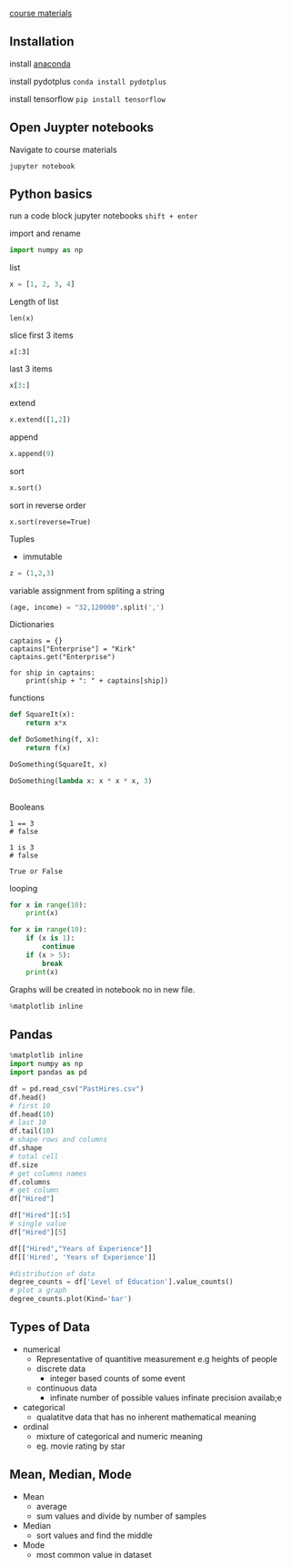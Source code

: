 [course materials](https://sundog-education.com/machine-learning/)

## Installation

install [anaconda](https://www.anaconda.com/products/individual)

install pydotplus  `conda install pydotplus`

install tensorflow `pip install tensorflow`

## Open Juypter notebooks

Navigate to course materials 
```
jupyter notebook
```

## Python basics

run a code block jupyter notebooks `shift + enter`

import and rename
```python
import numpy as np
```
list 
```python
x = [1, 2, 3, 4]
``` 
Length of list 
```
len(x)
```
slice first 3 items 
```
x[:3]
```
last 3 items
```python
x[3:]
```
extend
```python
x.extend([1,2])
```
append
```python
x.append(9)
```
sort
```python
x.sort()
```
sort in reverse order
```
x.sort(reverse=True)
```
Tuples 
- immutable 
```python
z = (1,2,3)
```
variable assignment from spliting a string
```python
(age, income) = "32,120000".split(',')

```
Dictionaries 
```
captains = {}
captains["Enterprise"] = "Kirk" 
captains.get("Enterprise")

for ship in captains:
    print(ship + ": " + captains[ship])
```
functions
```python
def SquareIt(x):
    return x*x

def DoSomething(f, x):
    return f(x)

DoSomething(SquareIt, x)

DoSomething(lambda x: x * x * x, 3)
 
```

Booleans
```
1 == 3
# false

1 is 3
# false

True or False
```

looping 
```python
for x in range(10):
    print(x)

for x in range(10):
    if (x is 1):
        continue
    if (x > 5):
        break
    print(x) 
```
Graphs will be created in notebook no in new file. 
```python
%matplotlib inline
```
## Pandas
```python
%matplotlib inline
import numpy as np
import pandas as pd

df = pd.read_csv("PastHires.csv")
df.head()
# first 10
df.head(10)
# last 10 
df.tail(10)
# shape rows and columns
df.shape
# total cell
df.size
# get columns names
df.columns
# get column
df["Hired"]

df["Hired"][:5]
# single value
df["Hired"][5]

df[["Hired","Years of Experience"]]
df[['Hired', 'Years of Experience']]

#distribution of data
degree_counts = df['Level of Education'].value_counts()
# plot a graph
degree_counts.plot(Kind='bar')
```

## Types of Data
- numerical
    - Representative of quantitive measurement e.g heights of people
    - discrete data 
        - integer based counts of some event
    - continuous data
        - infinate number of possible values infinate precision availab;e
- categorical
    -  qualatitve data that has no inherent mathematical meaning
- ordinal 
    - mixture of categorical and numeric meaning
    - eg. movie rating by star

## Mean, Median, Mode
- Mean
    - average
    - sum values and divide by number of samples
- Median 
    - sort values and find the middle
- Mode
    - most common value in dataset

```python

```    
